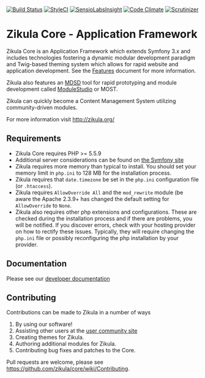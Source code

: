 [![Build Status](https://travis-ci.org/zikula/core.svg?branch=master)](https://travis-ci.org/zikula/core)
[![StyleCI](https://styleci.io/repos/781544/shield?branch=master)](https://styleci.io/repos/781544)
[![SensioLabsInsight](https://insight.sensiolabs.com/projects/cc7028a5-80d5-4835-a4a4-0a179a690487/mini.png)](https://insight.sensiolabs.com/projects/cc7028a5-80d5-4835-a4a4-0a179a690487)
[![Code Climate](https://codeclimate.com/github/zikula/core/badges/gpa.svg)](https://codeclimate.com/github/zikula/core)
[![Scrutinizer](https://scrutinizer-ci.com/g/zikula/core/badges/quality-score.png?b=master)](https://scrutinizer-ci.com/g/zikula/core/)

Zikula Core - Application Framework
===================================

Zikula Core is an Application Framework which extends Symfony 3.x and includes technologies
fostering a dynamic modular development paradigm and Twig-based theming system which allows for rapid
website and application development. See the [Features](https://github.com/zikula/core/blob/master/src/docs/FEATURES.md)
document for more information.

Zikula also features an [MDSD](https://en.wikipedia.org/wiki/Model-driven_engineering) tool for rapid prototyping
and module development called [ModuleStudio](http://modulestudio.de/en/) or MOST.

Zikula can quickly become a Content Management System utilizing community-driven modules.

For more information visit http://zikula.org/

Requirements
------------

 - Zikula Core requires PHP >= 5.5.9
 - Additional server considerations can be found on
   [the Symfony site](http://symfony.com/doc/current/reference/requirements.html)
 - Zikula requires more memory than typical to install. You should set your memory limit in `php.ini`
   to 128 MB for the installation process.
 - Zikula requires that `date.timezone` be set in the `php.ini` configuration file (or `.htaccess`).
 - Zikula requires `AllowOverride All` and the `mod_rewrite` module (be aware the Apache 2.3.9+ has changed
   the default setting for `AllowOverride` to `None`.
 - Zikula also requires other php extensions and configurations. These are checked during the installation
   process and if there are problems, you will be notified. If you discover errors, check with your hosting
   provider on how to rectify these issues. Typically, they will require changing the `php.ini` file or
   possibly reconfiguring the php installation by your provider.


Documentation
-------------

Please see our [developer documentation](https://github.com/zikula/core/tree/master/src/docs/Core-2.0)


Contributing
------------

Contributions can be made to Zikula in a number of ways

  1. By using our software!
  2. Assisting other users at the [user community site](http://zikula.org/forum/)
  3. Creating themes for Zikula.
  4. Authoring additional modules for Zikula.
  5. Contributing bug fixes and patches to the Core.

Pull requests are welcome, please see https://github.com/zikula/core/wiki/Contributing.

